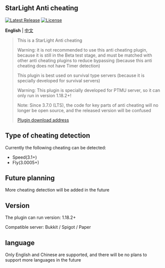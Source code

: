 StarLight Anti cheating
--------
[![Latest Release](https://img.shields.io/github/v/release/3cxc/StarLight)](https://github.com/3cxc/StarLight)
[![License](https://img.shields.io/github/license/3cxc/StarLight.svg)](https://github.com/3cxc/StarLight/blob/master/LICENSE)

**English** | [中文](https://github.com/3cxc/StarLight/blob/master/.github/workflows/README_cn.md)

> This is a StarLight Anti cheating
> 
> Warning: it is not recommended to use this anti cheating plugin, because it is still in the Beta test stage, and must be matched with other anti cheating plugins to reduce bypassing (because this anti cheating does not have Timer detection)
> 
> This plugin is best used on survival type servers (because it is specially developed for survival servers)
> 
> Warning: This plugin is specially developed for PTMU server, so it can only run in version 1.18.2+!
> 
> Note: Since 3.7.0 (LTS), the code for key parts of anti cheating will no longer be open source, and the released version will be confused
> 
> [Plugin download address](https://github.com/3cxc/StarLight/blob/master/.github/workflows/Download.md)

## Type of cheating detection

Currently the following cheating can be detected:

- Speed(3.1+)
- Fly(3.0005+)

## Future planning

More cheating detection will be added in the future

## Version

The plugin can run version: 1.18.2+

Compatible server: Bukkit / Spigot / Paper 

## language

Only English and Chinese are supported, and there will be no plans to support more languages in the future
